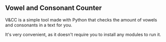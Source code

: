 ## Vowel and Consonant Counter
V&CC is a simple tool made with Python that checks the amount of vowels and consonants in a text for you.  

It's very convenient, as it doesn't require you to install any modules to run it.